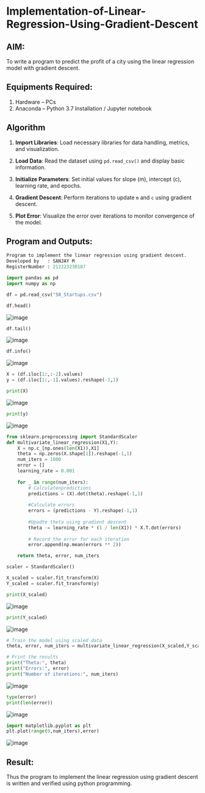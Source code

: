 # Implementation-of-Linear-Regression-Using-Gradient-Descent

## AIM:
To write a program to predict the profit of a city using the linear regression model with gradient descent.

## Equipments Required:
1. Hardware – PCs
2. Anaconda – Python 3.7 Installation / Jupyter notebook

## Algorithm
1. **Import Libraries**: Load necessary libraries for data handling, metrics, and visualization.

2. **Load Data**: Read the dataset using `pd.read_csv()` and display basic information.

3. **Initialize Parameters**: Set initial values for slope (m), intercept (c), learning rate, and epochs.

4. **Gradient Descent**: Perform iterations to update `m` and `c` using gradient descent.

5. **Plot Error**: Visualize the error over iterations to monitor convergence of the model.

## Program and Outputs:
```python
Program to implement the linear regression using gradient descent.
Developed by   : SANJAY M
RegisterNumber : 212223230187
```

```python
import pandas as pd
import numpy as np
```
```python
df = pd.read_csv("50_Startups.csv")
```

```python
df.head()
```

![image](https://github.com/user-attachments/assets/f3f07f6c-f734-4fca-b6c4-6e520471e9b0)


```python
df.tail()
```

![image](https://github.com/user-attachments/assets/a28e10e2-43c0-495b-8502-4fca2d4b86ae)


```python
df.info()
```

![image](https://github.com/user-attachments/assets/7643f4f4-f04f-4c47-b29b-67cbeef5fbaf)


```python
X = (df.iloc[1:,:-2].values)
y = (df.iloc[1:,-1].values).reshape(-1,1)
```

```python
print(X)
```

![image](https://github.com/user-attachments/assets/7c8fd303-e9cc-4063-94ac-92156aa749eb)


```python
print(y)
```

![image](https://github.com/user-attachments/assets/6c77d7e6-964b-4b51-89ef-06d5e0b938c9)


```python
from sklearn.preprocessing import StandardScaler
def multivariate_linear_regression(X1,Y):
    X = np.c_[np.ones(len(X1)),X1]
    theta = np.zeros(X.shape[1]).reshape(-1,1)
    num_iters = 1000
    error = []
    learning_rate = 0.001
    
    for _ in range(num_iters):
        # Calculatenpredictions
        predictions = (X).dot(theta).reshape(-1,1)
        
        #Calculate errors
        errors = (predictions - Y).reshape(-1,1)
        
        #Upadte theta using gradient descent
        theta -= learning_rate * (1 / len(X1)) * X.T.dot(errors)
        
        # Record the error for each iteration
        error.append(np.mean(errors ** 2))

    return theta, error, num_iters
```

```python
scaler = StandardScaler()
```

```python
X_scaled = scaler.fit_transform(X)
Y_scaled = scaler.fit_transform(y)
```

```python
print(X_scaled)
```

![image](https://github.com/user-attachments/assets/313fe356-8ed2-4827-9dcb-37bcd5a1b7f3)


```python
print(Y_scaled)
```

![image](https://github.com/user-attachments/assets/c8b2e70a-d214-4151-a49c-abd50f27d10e)


```python
# Train the model using scaled data
theta, error, num_iters = multivariate_linear_regression(X_scaled,Y_scaled)
```

```python
# Print the results
print("Theta:", theta)
print("Errors:", error)
print("Number of iterations:", num_iters)
```

![image](https://github.com/user-attachments/assets/38008b31-d2e0-46a8-aa2c-2d9f8c7a7147)


```python
type(error)
print(len(error))
```
![image](https://github.com/user-attachments/assets/2e9bfe19-4538-404e-b3a0-ab2ec0f4d1df)


```PYTHON
import matplotlib.pyplot as plt
plt.plot(range(0,num_iters),error)
```

![image](https://github.com/user-attachments/assets/59268074-24a3-4062-a71a-d65e25a29c17)

## Result:
Thus the program to implement the linear regression using gradient descent is written and verified using python programming.
